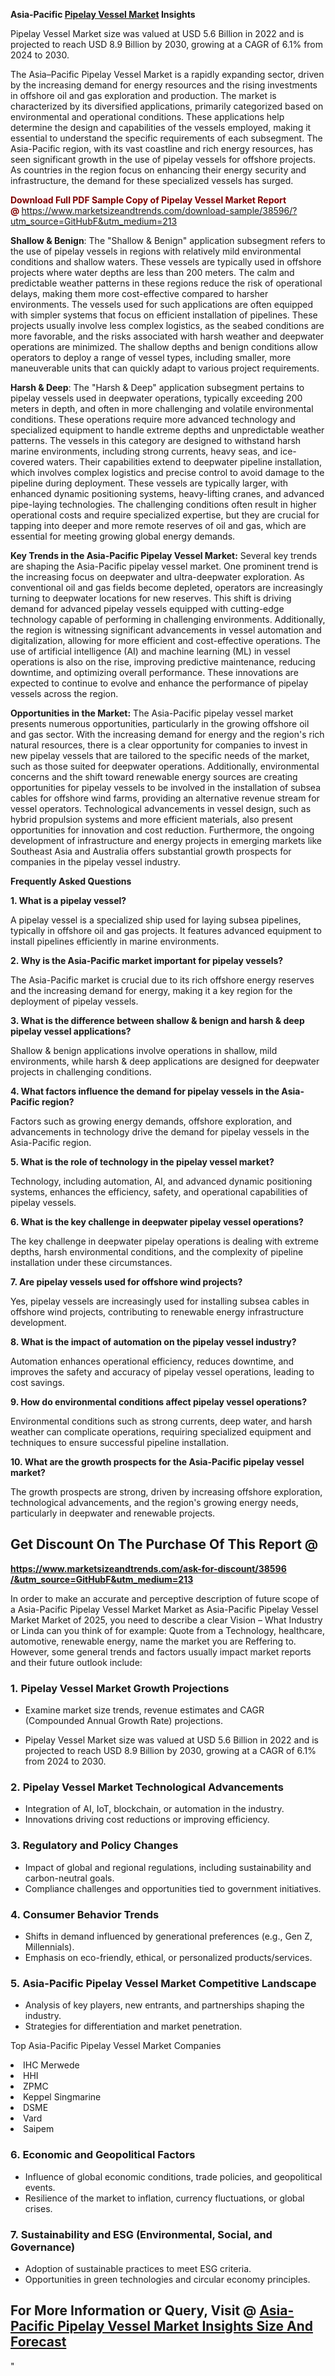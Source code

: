<p><strong>Asia-Pacific&nbsp;<a href=""https://www.marketsizeandtrends.com/download-sample/38596/&amp;utm_source=GitHubF&amp;utm_medium=213"">Pipelay Vessel Market</a> Insights</strong></p><p>Pipelay Vessel Market size was valued at USD 5.6 Billion in 2022 and is projected to reach USD 8.9 Billion by 2030, growing at a CAGR of 6.1% from 2024 to 2030.</p><p><p>The Asia–Pacific Pipelay Vessel Market is a rapidly expanding sector, driven by the increasing demand for energy resources and the rising investments in offshore oil and gas exploration and production. The market is characterized by its diversified applications, primarily categorized based on environmental and operational conditions. These applications help determine the design and capabilities of the vessels employed, making it essential to understand the specific requirements of each subsegment. The Asia-Pacific region, with its vast coastline and rich energy resources, has seen significant growth in the use of pipelay vessels for offshore projects. As countries in the region focus on enhancing their energy security and infrastructure, the demand for these specialized vessels has surged. <p><strong><span style="color: #800000;">Download Full PDF Sample Copy of Pipelay Vessel Market Report @</span>&nbsp;</strong><a href="https://www.marketsizeandtrends.com/download-sample/38596/?utm_source=GitHubF&amp;utm_medium=213" target="_blank">https://www.marketsizeandtrends.com/download-sample/38596/?utm_source=GitHubF&amp;utm_medium=213</a></p></p><p><strong>Shallow & Benign</strong>: The "Shallow & Benign" application subsegment refers to the use of pipelay vessels in regions with relatively mild environmental conditions and shallow waters. These vessels are typically used in offshore projects where water depths are less than 200 meters. The calm and predictable weather patterns in these regions reduce the risk of operational delays, making them more cost-effective compared to harsher environments. The vessels used for such applications are often equipped with simpler systems that focus on efficient installation of pipelines. These projects usually involve less complex logistics, as the seabed conditions are more favorable, and the risks associated with harsh weather and deepwater operations are minimized. The shallow depths and benign conditions allow operators to deploy a range of vessel types, including smaller, more maneuverable units that can quickly adapt to various project requirements.<p><strong>Harsh & Deep</strong>: The "Harsh & Deep" application subsegment pertains to pipelay vessels used in deepwater operations, typically exceeding 200 meters in depth, and often in more challenging and volatile environmental conditions. These operations require more advanced technology and specialized equipment to handle extreme depths and unpredictable weather patterns. The vessels in this category are designed to withstand harsh marine environments, including strong currents, heavy seas, and ice-covered waters. Their capabilities extend to deepwater pipeline installation, which involves complex logistics and precise control to avoid damage to the pipeline during deployment. These vessels are typically larger, with enhanced dynamic positioning systems, heavy-lifting cranes, and advanced pipe-laying technologies. The challenging conditions often result in higher operational costs and require specialized expertise, but they are crucial for tapping into deeper and more remote reserves of oil and gas, which are essential for meeting growing global energy demands.<p><strong>Key Trends in the Asia-Pacific Pipelay Vessel Market:</strong> Several key trends are shaping the Asia-Pacific pipelay vessel market. One prominent trend is the increasing focus on deepwater and ultra-deepwater exploration. As conventional oil and gas fields become depleted, operators are increasingly turning to deepwater locations for new reserves. This shift is driving demand for advanced pipelay vessels equipped with cutting-edge technology capable of performing in challenging environments. Additionally, the region is witnessing significant advancements in vessel automation and digitalization, allowing for more efficient and cost-effective operations. The use of artificial intelligence (AI) and machine learning (ML) in vessel operations is also on the rise, improving predictive maintenance, reducing downtime, and optimizing overall performance. These innovations are expected to continue to evolve and enhance the performance of pipelay vessels across the region.<p><strong>Opportunities in the Market:</strong> The Asia-Pacific pipelay vessel market presents numerous opportunities, particularly in the growing offshore oil and gas sector. With the increasing demand for energy and the region's rich natural resources, there is a clear opportunity for companies to invest in new pipelay vessels that are tailored to the specific needs of the market, such as those suited for deepwater operations. Additionally, environmental concerns and the shift toward renewable energy sources are creating opportunities for pipelay vessels to be involved in the installation of subsea cables for offshore wind farms, providing an alternative revenue stream for vessel operators. Technological advancements in vessel design, such as hybrid propulsion systems and more efficient materials, also present opportunities for innovation and cost reduction. Furthermore, the ongoing development of infrastructure and energy projects in emerging markets like Southeast Asia and Australia offers substantial growth prospects for companies in the pipelay vessel industry.<p><strong>Frequently Asked Questions</strong></p><p><strong>1. What is a pipelay vessel?</strong></p><p>A pipelay vessel is a specialized ship used for laying subsea pipelines, typically in offshore oil and gas projects. It features advanced equipment to install pipelines efficiently in marine environments.</p><p><strong>2. Why is the Asia-Pacific market important for pipelay vessels?</strong></p><p>The Asia-Pacific market is crucial due to its rich offshore energy reserves and the increasing demand for energy, making it a key region for the deployment of pipelay vessels.</p><p><strong>3. What is the difference between shallow & benign and harsh & deep pipelay vessel applications?</strong></p><p>Shallow & benign applications involve operations in shallow, mild environments, while harsh & deep applications are designed for deepwater projects in challenging conditions.</p><p><strong>4. What factors influence the demand for pipelay vessels in the Asia-Pacific region?</strong></p><p>Factors such as growing energy demands, offshore exploration, and advancements in technology drive the demand for pipelay vessels in the Asia-Pacific region.</p><p><strong>5. What is the role of technology in the pipelay vessel market?</strong></p><p>Technology, including automation, AI, and advanced dynamic positioning systems, enhances the efficiency, safety, and operational capabilities of pipelay vessels.</p><p><strong>6. What is the key challenge in deepwater pipelay vessel operations?</strong></p><p>The key challenge in deepwater pipelay operations is dealing with extreme depths, harsh environmental conditions, and the complexity of pipeline installation under these circumstances.</p><p><strong>7. Are pipelay vessels used for offshore wind projects?</strong></p><p>Yes, pipelay vessels are increasingly used for installing subsea cables in offshore wind projects, contributing to renewable energy infrastructure development.</p><p><strong>8. What is the impact of automation on the pipelay vessel industry?</strong></p><p>Automation enhances operational efficiency, reduces downtime, and improves the safety and accuracy of pipelay vessel operations, leading to cost savings.</p><p><strong>9. How do environmental conditions affect pipelay vessel operations?</strong></p><p>Environmental conditions such as strong currents, deep water, and harsh weather can complicate operations, requiring specialized equipment and techniques to ensure successful pipeline installation.</p><p><strong>10. What are the growth prospects for the Asia-Pacific pipelay vessel market?</strong></p><p>The growth prospects are strong, driven by increasing offshore exploration, technological advancements, and the region's growing energy needs, particularly in deepwater and renewable projects.</p></p><h2><strong>Get Discount On The Purchase Of This Report @&nbsp;</strong></h2><p><strong><a href=""https://www.marketsizeandtrends.com/ask-for-discount/38596/&amp;utm_source=GitHubF&amp;utm_medium=213"" target=""_blank"">https://www.marketsizeandtrends.com/ask-for-discount/38596<br />/&amp;utm_source=GitHubF&amp;utm_medium=213</a></strong></p><p>In order to make an accurate and perceptive description of future scope of a Asia-Pacific&nbsp;Pipelay Vessel Market Market as Asia-Pacific&nbsp;Pipelay Vessel Market Market of 2025, you need to describe a clear Vision &ndash; What Industry or Linda can you think of for example: Quote from a Technology, healthcare, automotive, renewable energy, name the market you are Reffering to. However, some general trends and factors usually impact market reports and their future outlook include:</p><h3>1.&nbsp;<strong>Pipelay Vessel Market Growth Projections</strong></h3><ul><li>Examine market size trends, revenue estimates and CAGR (Compounded Annual Growth Rate) projections.</li><li><p>Pipelay Vessel Market size was valued at USD 5.6 Billion in 2022 and is projected to reach USD 8.9 Billion by 2030, growing at a CAGR of 6.1% from 2024 to 2030.</p></li></ul><h3>2.&nbsp;<strong>Pipelay Vessel Market Technological Advancements</strong></h3><ul><li>Integration of AI, IoT, blockchain, or automation in the industry.</li><li>Innovations driving cost reductions or improving efficiency.</li></ul><h3>3.&nbsp;<strong>Regulatory and Policy Changes</strong></h3><ul><li>Impact of global and regional regulations, including sustainability and carbon-neutral goals.</li><li>Compliance challenges and opportunities tied to government initiatives.</li></ul><h3>4.&nbsp;<strong>Consumer Behavior Trends</strong></h3><ul><li>Shifts in demand influenced by generational preferences (e.g., Gen Z, Millennials).</li><li>Emphasis on eco-friendly, ethical, or personalized products/services.</li></ul><h3>5.&nbsp;<strong>Asia-Pacific Pipelay Vessel Market Competitive Landscape</strong></h3><ul><li>Analysis of key players, new entrants, and partnerships shaping the industry.</li><li>Strategies for differentiation and market penetration.</li></ul><p data-pm-slice=""1 1 []"">Top Asia-Pacific Pipelay Vessel Market Companies</p><div data-test-id=""""><p><li>IHC Merwede</li><li> HHI</li><li> ZPMC</li><li> Keppel Singmarine</li><li> DSME</li><li> Vard</li><li> Saipem</li></p></div><h3>6.&nbsp;<strong>Economic and Geopolitical Factors</strong></h3><ul><li>Influence of global economic conditions, trade policies, and geopolitical events.</li><li>Resilience of the market to inflation, currency fluctuations, or global crises.</li></ul><h3>7.&nbsp;<strong>Sustainability and ESG (Environmental, Social, and Governance)</strong></h3><ul><li>Adoption of sustainable practices to meet ESG criteria.</li><li>Opportunities in green technologies and circular economy principles.</li></ul><h2><strong>For More Information or Query, Visit @&nbsp;</strong><a href=""https://www.verifiedmarketreports.com/product/global-pipelay-vessel-market-2019-by-manufacturers-regions-type-and-application-forecast-to-2024/"" target=""_blank"">Asia-Pacific Pipelay Vessel Market Insights Size And Forecast</a></h2>"
